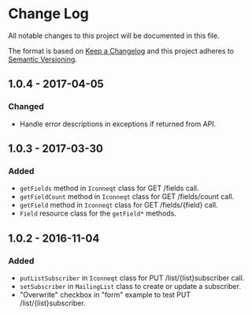 # Change Log
All notable changes to this project will be documented in this file.

The format is based on [Keep a Changelog](http://keepachangelog.com/) 
and this project adheres to [Semantic Versioning](http://semver.org/).

## 1.0.4 - 2017-04-05
### Changed
-	Handle error descriptions in exceptions if returned from API.

## 1.0.3 - 2017-03-30
### Added
-	`getFields` method in `Iconneqt` class for GET /fields call.
-	`getFieldCount` method in `Iconneqt` class for GET /fields/count call.
-	`getField` method in `Iconneqt` class for GET /fields/{field} call.
-	`Field` resource class for the `getField*` methods.

## 1.0.2 - 2016-11-04
### Added
-	`putListSubscriber` in `Iconneqt` class for PUT /list/{list}subscriber call.
-	`setSubscriber` in `MailingList` class to create or update a subscriber.
-	"Overwrite" checkbox in "form" example to test PUT /list/{list}subscriber.